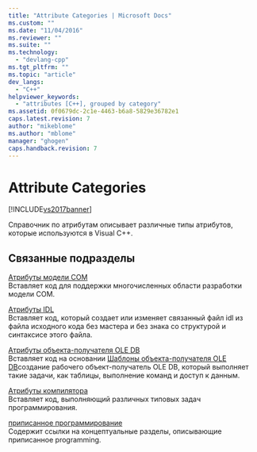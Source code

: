 ```yaml
---
title: "Attribute Categories | Microsoft Docs"
ms.custom: ""
ms.date: "11/04/2016"
ms.reviewer: ""
ms.suite: ""
ms.technology: 
  - "devlang-cpp"
ms.tgt_pltfrm: ""
ms.topic: "article"
dev_langs: 
  - "C++"
helpviewer_keywords: 
  - "attributes [C++], grouped by category"
ms.assetid: 0f0679dc-2c1e-4463-b6a8-5829e36782e1
caps.latest.revision: 7
author: "mikeblome"
ms.author: "mblome"
manager: "ghogen"
caps.handback.revision: 7
---
```

# Attribute Categories
[!INCLUDE[vs2017banner](../assembler/inline/includes/vs2017banner.md)]

Справочник по атрибутам описывает различные типы атрибутов, которые используются в Visual C\+\+.  
  
## Связанные подразделы  
 [Атрибуты модели COM](../Topic/COM%20Attributes.md)  
 Вставляет код для поддержки многочисленных области разработки модели COM.  
  
 [Атрибуты IDL](../windows/idl-attributes.md)  
 Вставляет код, который создает или изменяет связанный файл idl из файла исходного кода без мастера и без знака со структурой и синтаксисе этого файла.  
  
 [Атрибуты объекта\-получателя OLE DB](../windows/ole-db-consumer-attributes.md)  
 Вставляет код на основании [Шаблоны объекта\-получателя OLE DB](../data/oledb/ole-db-consumer-templates-reference.md)создание рабочего объект\-получатель OLE DB, который выполняет такие задачи, как таблицы, выполнение команд и доступ к данным.  
  
 [Атрибуты компилятора](../windows/compiler-attributes.md)  
 Вставляет код, выполняющий различных типовых задач программирования.  
  
 [приписанное программирование](../windows/attributed-programming-concepts.md)  
 Содержит ссылки на концептуальные разделы, описывающие приписанное programming.